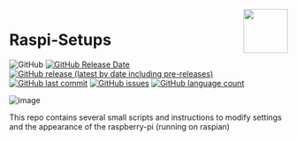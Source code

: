 <img align="right" width="80" height="80" data-rmimg src="https://endev.at/content/projects/Raspi-Setups/EndevLibsLogo.svg">

# Raspi-Setups

![GitHub](https://img.shields.io/github/license/TobiHatti/Raspi-Setups)
[![GitHub Release Date](https://img.shields.io/github/release-date-pre/TobiHatti/Raspi-Setups)](https://github.com/TobiHatti/Raspi-Setups/releases)
[![GitHub release (latest by date including pre-releases)](https://img.shields.io/github/v/release/TobiHatti/Raspi-Setups?include_prereleases)](https://github.com/TobiHatti/Raspi-Setups/releases)
[![GitHub last commit](https://img.shields.io/github/last-commit/TobiHatti/Raspi-Setups)](https://github.com/TobiHatti/Raspi-Setups/commits/master)
[![GitHub issues](https://img.shields.io/github/issues-raw/TobiHatti/Raspi-Setups)](https://github.com/TobiHatti/Raspi-Setups/issues)
[![GitHub language count](https://img.shields.io/github/languages/count/TobiHatti/Raspi-Setups)](https://github.com/TobiHatti/Raspi-Setups)

![image](https://endev.at/content/projects/Raspi-Setups/RaspiSetups_Banner_300.svg)

This repo contains several small scripts and instructions to modify settings and the appearance of the raspberry-pi (running on raspian)
